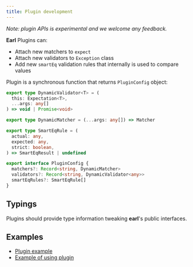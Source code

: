 ```yaml
---
title: Plugin development
---
```


_Note: plugin APIs is experimental and we welcome any feedback._

**Earl** Plugins can:

- Attach new matchers to `expect`
- Attach new validators to `Exception` class
- Add new `smartEq` validation rules that internally is used to compare values

Plugin is a synchronous function that returns `PluginConfig` object:

```typescript
export type DynamicValidator<T> = (
  this: Expectation<T>,
  ...args: any[]
) => void | Promise<void>

export type DynamicMatcher = (...args: any[]) => Matcher

export type SmartEqRule = (
  actual: any,
  expected: any,
  strict: boolean,
) => SmartEqResult | undefined

export interface PluginConfig {
  matchers?: Record<string, DynamicMatcher>
  validators?: Record<string, DynamicValidator<any>>
  smartEqRules?: SmartEqRule[]
}
```

## Typings

Plugins should provide type information tweaking **earl**'s public interfaces.

## Examples

- [Plugin example](https://github.com/earl-js/earl/blob/master/packages/example-plugin)
- [Example of using plugin](https://github.com/earl-js/earl/blob/master/packages/example/test)
